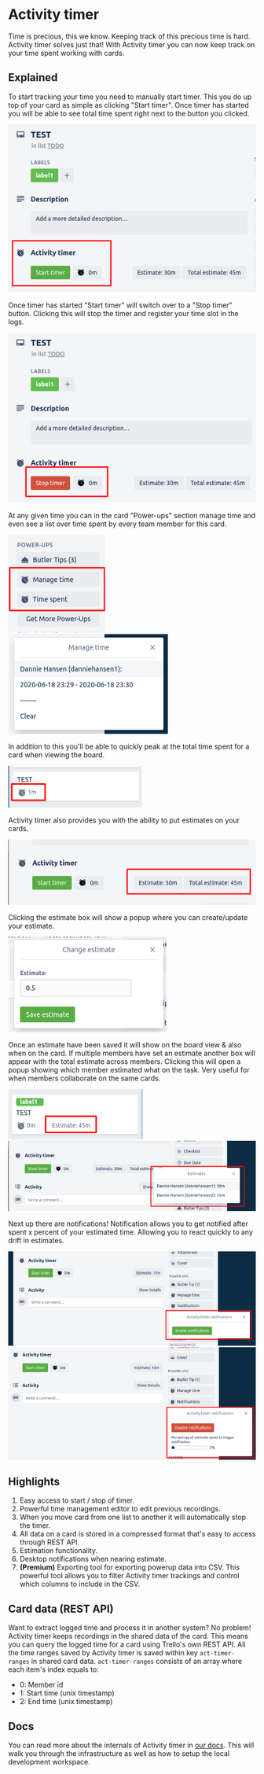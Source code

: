 # Activity timer
Time is precious, this we know. Keeping track of this precious time is hard. Activity timer solves just that! With Activity timer you can now keep track on your time spent working with cards.


## Explained

To start tracking your time you need to manually start timer. This you do up top of your card as simple as clicking "Start timer". Once timer has started you will be able to see total time spent right next to the button you clicked. 

![alt text](assets/screenshot1.png "Start timer & time spent")

Once timer has started "Start timer" will switch over to a "Stop timer" button. Clicking this will stop the timer and register your time slot in the logs.

![alt text](assets/screenshot2.png "Stop timer & time spent")

At any given time you can in the card "Power-ups" section manage time and even see a list over time spent by every team member for this card.

![alt text](assets/screenshot3.png "Clear data, manage time and time spent")
![alt text](assets/screenshot5.png "Manage time")

In addition to this you'll be able to quickly peak at the total time spent for a card when viewing the board.

![alt text](assets/screenshot4.png "Time spent")

Activity timer also provides you with the ability to put estimates on your cards.

![alt text](assets/screenshot7.png "Estimate")

Clicking the estimate box will show a popup where you can create/update your estimate.

![alt text](assets/screenshot10.png "Change estimate")

Once an estimate have been saved it will show on the board view & also when on the card. If multiple members have set an estimate another box will appear with the total estimate across members. Clicking this will open a popup showing which member estimated what on the task. Very useful for when members collaborate on the same cards.

![alt text](assets/screenshot9.png "Estimate")
![alt text](assets/screenshot8.png "Estimates")

Next up there are notifications! Notification allows you to get notified after spent x percent of your estimated time. Allowing you to react quickly to any drift in estimates.

![alt text](assets/screenshot11.png "Estimates")
![alt text](assets/screenshot12.png "Estimates")

## Highlights

1. Easy access to start / stop of timer.
2. Powerful time management editor to edit previous recordings.
3. When you move card from one list to another it will automatically stop the timer.
4. All data on a card is stored in a compressed format that's easy to access through REST API.
5. Estimation functionality.
6. Desktop notifications when nearing estimate.
7. **(Premium)** Exporting tool for exporting powerup data into CSV. This powerful tool allows you to filter Activity timer trackings and control which columns to include in the CSV.

## Card data (REST API)

Want to extract logged time and process it in another system? No problem! Activity timer keeps recordings in the shared data of the card. This means you can query the logged time for a card using Trello's own REST API. All the time ranges saved by Activity timer is saved within key `act-timer-ranges` in shared card data. `act-timer-ranges` consists of an array where each item's index equals to:

- 0: Member id
- 1: Start time (unix timestamp)
- 2: End time (unix timestamp)

## Docs
You can read more about the internals of Activity timer in [our docs](docs/README.md). This will walk you through the infrastructure as well as how to setup the local development workspace.